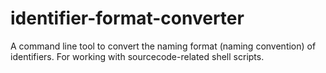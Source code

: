 # identifier-format-converter

A command line tool to convert the naming format (naming convention) of identifiers. For working
with sourcecode-related shell scripts.